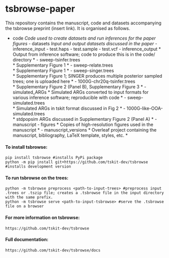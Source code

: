 # tsbrowse-paper
This repository contains the manuscript, code and datasets accompanying the tsbrowse preprint (insert link). 
It is organised as follows.  
- code 
    *Code used to create datasets and run inferences for the paper figures*
        - datasets 
            *Input and output datasets discussed in the paper*
            - inference_input
                - test.haps
                - test.sample
                - test.vcf
            - inference_output 
            * Output from inference software; code to produce this is in the code/ directory *
                - sweep-tsinfer.trees       
                  * Supplementary Figure 1 *
                - sweep-relate.trees        
                  * Supplementary Figure 1 *
                - sweep-singer.trees        
                  * Supplementary Figure 1; SINGER produces multiple posterior sampled trees; one is uploaded here *
                - 1000G-chr20q-tsinfer.trees  
                  * Supplementary Figure 2 (Panel B), Supplementary Figure 3 *
            - simulated_ARGs 
              * Simulated ARGs converted to input formats for various inference software; reproducible with code *
                - sweep-simulated.trees     
                  * Simulated ARGs in tskit format discussed in Fig 2 *
                - 1000G-like-OOA-simulated.trees  
                  * stdpopsim ARGs discussed in Supplementary Figure 2 (Panel A) *
        - manuscript
            - figures 
              * Copies of high-resolution figures used in the manuscript *
            - manuscript_versions 
              * Overleaf project containing the manuscript, bibliography, LaTeX template, styles, etc. *

#### To install tsbrowse:  
    pip install tsbrowse #installs PyPi package  
    python -m pip install git+https://github.com/tskit-dev/tsbrowse #installs development version  
  
#### To run tsbrowse on the trees:  
    python -m tsbrowse preprocess <path-to-input-trees> #preprocess input .trees or .tszip file; creates a .tsbrowse file in the input directory with the same prefix.  
    python -m tsbrowse serve <path-to-input-tsbrowse> #serve the .tsbrowse file on a browser  
  
#### For more information on tsbrowse: 
    https://github.com/tskit-dev/tsbrowse  
#### Full documentation: 
    https://github.com/tskit-dev/tsbrowse/docs  
